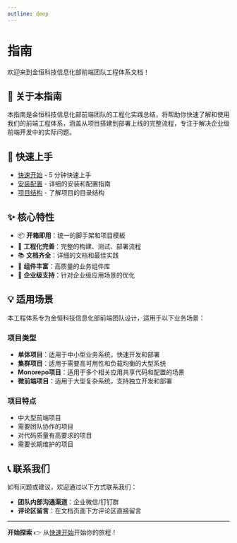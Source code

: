 ```yaml
---
outline: deep
---
```


<!-- AuthorTag 已全局注册，无需导入 -->
<AuthorTag author="ChenYu" />

# 指南

欢迎来到金恒科技信息化部前端团队工程体系文档！

## 📖 关于本指南

本指南是金恒科技信息化部前端团队的工程化实践总结，将帮助你快速了解和使用我们的前端工程体系，涵盖从项目搭建到部署上线的完整流程，专注于解决企业级前端开发中的实际问题。

## 🚀 快速上手

- [快速开始](./getting-started) - 5 分钟快速上手
- [安装配置](./installation) - 详细的安装和配置指南
- [项目结构](./project-structure) - 了解项目的目录结构

## ✨ 核心特性

- 📦 **开箱即用**：统一的脚手架和项目模板
- 🔧 **工程化完善**：完整的构建、测试、部署流程
- 📚 **文档齐全**：详细的文档和最佳实践
- 🎨 **组件丰富**：高质量的业务组件库
- 🏢 **企业级支持**：针对企业级应用场景的优化

## 💡 适用场景

本工程体系专为金恒科技信息化部前端团队设计，适用于以下业务场景：

### 项目类型

- **单体项目**：适用于中小型业务系统，快速开发和部署
- **集群项目**：适用于需要高可用性和负载均衡的大型系统
- **Monorepo项目**：适用于多个相关应用共享代码和配置的场景
- **微前端项目**：适用于大型复杂系统，支持独立开发和部署

### 项目特点

- 中大型前端项目
- 需要团队协作的项目
- 对代码质量有高要求的项目
- 需要长期维护的项目

## 📞 联系我们

如有问题或建议，欢迎通过以下方式联系我们：

- **团队内部沟通渠道**：企业微信/钉钉群
- **评论区留言**：在文档页面下方评论区直接留言

---

**开始探索** 👉 从[快速开始](./getting-started)开始你的旅程！